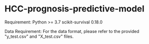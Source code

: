 # HCC-prognosis-predictive-model

Requirement:
    Python >= 3.7
    scikit-survival 0.18.0
    
    
 Data Requirement:
    For the data format, please refer to the provided "y_test.csv" and "X_test.csv" files.
    
  
 

